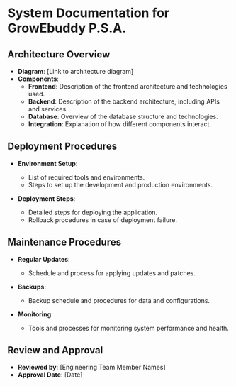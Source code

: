 # System Documentation for GrowEbuddy P.S.A.

## Architecture Overview
- **Diagram**: [Link to architecture diagram]
- **Components**:
  - **Frontend**: Description of the frontend architecture and technologies used.
  - **Backend**: Description of the backend architecture, including APIs and services.
  - **Database**: Overview of the database structure and technologies.
  - **Integration**: Explanation of how different components interact.

## Deployment Procedures
- **Environment Setup**:
  - List of required tools and environments.
  - Steps to set up the development and production environments.

- **Deployment Steps**:
  - Detailed steps for deploying the application.
  - Rollback procedures in case of deployment failure.

## Maintenance Procedures
- **Regular Updates**:
  - Schedule and process for applying updates and patches.

- **Backups**:
  - Backup schedule and procedures for data and configurations.

- **Monitoring**:
  - Tools and processes for monitoring system performance and health.

## Review and Approval
- **Reviewed by**: [Engineering Team Member Names]
- **Approval Date**: [Date] 